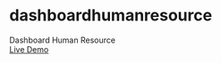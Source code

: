 # dashboardhumanresource
Dashboard Human Resource<br>
[Live Demo
](https://therichpost.com/dashboard-human-resource-free/)
